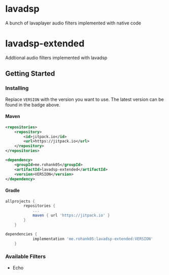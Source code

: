 # lavadsp

A bunch of lavaplayer audio filters implemented with native code

# lavadsp-extended

Addtional audio filters implemented with lavadsp

## Getting Started

### Installing

Replace `VERSION` with the version you want to use. The latest version can be found in the badge above.

#### Maven

```xml
<repositories>
    <repository>
        <id>jitpack.io</id>
        <url>https://jitpack.io</url>
    </repository>
</repositories>

<dependency>
    <groupId>me.rohank05</groupId>
    <artifactId>lavadsp-extended</artifactId>
    <version>VERSION</version>
</dependency>
```

#### Gradle

```gradle
allprojects {
		repositories {
			...
			maven { url 'https://jitpack.io' }
		}
	}

dependencies {
	        implementation 'me.rohank05:lavadsp-extended:VERSION'
	}
```

### Available Filters

- Echo

